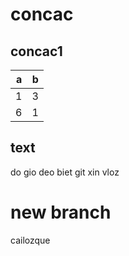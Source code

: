 # concac
## concac1


|a|b|
|-:|-:|
|1|3|
|6|1|


## text 
do gio deo biet git xin vloz

# new branch  
cailozque

